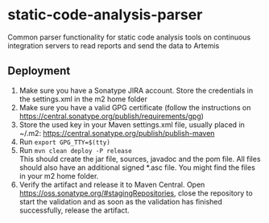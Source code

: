 # static-code-analysis-parser
Common parser functionality for static code analysis tools on continuous integration servers to read reports and send the data to Artemis

## Deployment

1.  Make sure you have a Sonatype JIRA account. Store the credentials in the settings.xml in the m2 home folder
2.  Make sure you have a valid GPG certificate (follow the instructions on https://central.sonatype.org/publish/requirements/gpg)
3.  Store the used key in your Maven settings.xml file, usually placed in ~/.m2: https://central.sonatype.org/publish/publish-maven
4.  Run `export GPG_TTY=$(tty)`
5.  Run `mvn clean deploy -P release`  
    This should create the jar file, sources, javadoc and the pom file. All files should also have an additional signed *.asc file. You might find the files in your m2 home folder. 
6.  Verify the artifact and release it to Maven Central. Open https://oss.sonatype.org/#stagingRepositories, close the repository to start the validation and as soon as the validation has finished successfully, release the artifact.
